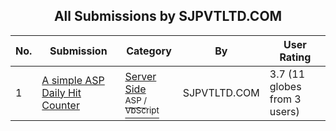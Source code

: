﻿<div align="center">

## All Submissions by SJPVTLTD\.COM

</div>

No.  | Submission | Category | By   | User Rating
---- | ---------- | -------- | ---- | -----------
1 | [A simple ASP Daily Hit Counter<br />](https://github.com/Planet-Source-Code/sjpvtltd-com-a-simple-asp-daily-hit-counter__4-8969) | [Server Side<br /><sup>ASP / VbScript</sup>](../ByCategory/server-side__4-31.md) | SJPVTLTD\.COM | 3.7 (11 globes from 3 users)
